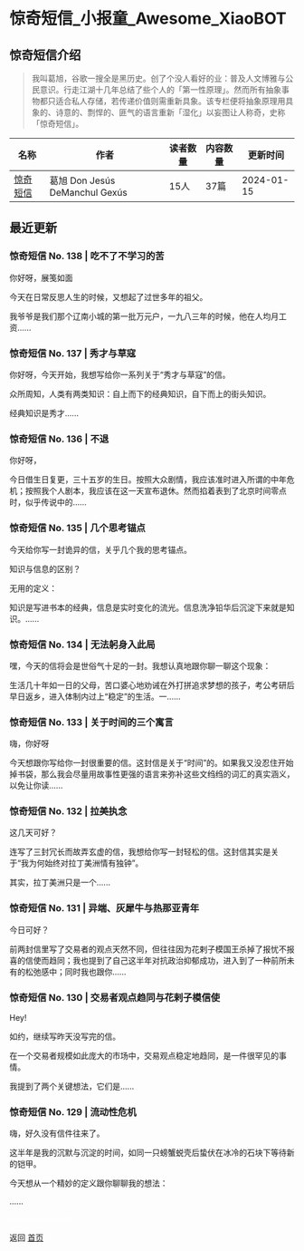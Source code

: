 # 惊奇短信_小报童_Awesome_XiaoBOT

## 惊奇短信介绍
> 我叫葛旭，谷歌一搜全是黑历史。创了个没人看好的业：普及人文博雅与公民意识。行走江湖十几年总结了些个人的「第一性原理」。然而所有抽象事物都只适合私人存储，若传递价值则需重新具象。该专栏便将抽象原理用具象的、诗意的、剽悍的、匪气的语言重新「湿化」以妄图让人称奇，史称「惊奇短信」。  
  


|名称|作者|读者数量|内容数量|更新时间|
|---|---|---|---|---|
|[惊奇短信](https://xiaobot.net/p/LonelyReader?refer=0b133df9-27dc-423b-8101-639049001c13)|葛旭 Don Jesús DeManchul Gexús|15人|37篇|2024-01-15|

## 最近更新
### 惊奇短信 No. 138 | 吃不了不学习的苦

你好呀，展笺如面

今天在日常反思人生的时候，又想起了过世多年的祖父。

我爷爷是我们那个辽南小城的第一批万元户，一九八三年的时候，他在人均月工资......

### 惊奇短信 No. 137 | 秀才与草寇

你好呀，今天开始，我想写给你一系列关于“秀才与草寇”的信。

众所周知，人类有两类知识：自上而下的经典知识，自下而上的街头知识。

经典知识是秀才......

### 惊奇短信 No. 136 | 不退

你好呀，

今日借生日复更，三十五岁的生日。按照大众剧情，我应该准时进入所谓的中年危机；按照我个人剧本，我应该在这一天宣布退休。然而掐着表到了北京时间零点时，似乎传说中的......

### 惊奇短信 No. 135 | 几个思考锚点

今天给你写一封诡异的信，关乎几个我的思考锚点。

知识与信息的区别？

无用的定义：

知识是写进书本的经典，信息是实时变化的流光。信息洗净铅华后沉淀下来就是知识。......

### 惊奇短信 No. 134 | 无法躬身入此局

嘿，今天的信将会是世俗气十足的一封。我想认真地跟你聊一聊这个现象：

生活几十年如一日的父母，苦口婆心地劝诫在外打拼追求梦想的孩子，考公考研后早日返乡，进入体制内过上“稳定”的生活。一......

### 惊奇短信 No. 133 | 关于时间的三个寓言

嗨，你好呀

今天想跟你写给你一封很重要的信。这封信是关于“时间”的。如果我又没忍住开始掉书袋，那么我会尽量用故事性更强的语言来弥补这些文绉绉的词汇的真实涵义，以免让你读......

### 惊奇短信 No. 132 | 拉美执念

这几天可好？

连写了三封冗长而故弄玄虚的信，我想给你写一封轻松的信。这封信其实是关于“我为何始终对拉丁美洲情有独钟”。

其实，拉丁美洲只是一个......

### 惊奇短信 No. 131 | 异端、灰犀牛与热那亚青年

今日可好？

前两封信里写了交易者的观点天然不同，但往往因为花剌子模国王杀掉了报忧不报喜的信使而趋同；我也提到了自己这半年对抗政治抑郁成功，进入到了一种前所未有的松弛感中；同时我也跟你......

### 惊奇短信 No. 130 | 交易者观点趋同与花剌子模信使

Hey!

如约，继续写昨天没写完的信。

在一个交易者规模如此庞大的市场中，交易观点稳定地趋同，是一件很罕见的事情。

我提到了两个关键想法，它们是......

### 惊奇短信 No. 129 | 流动性危机

嗨，好久没有信件往来了。

这半年是我的沉默与沉淀的时间，如同一只螃蟹蜕壳后蛰伏在冰冷的石块下等待新的铠甲。

今天想从一个精妙的定义跟你聊聊我的想法：

......


<a href="https://github.com/Reno9527/awesome-xiaobot" style="color: white; text-decoration: none;">awesome-xiaobot</a>

返回 [首页](../README.md)
